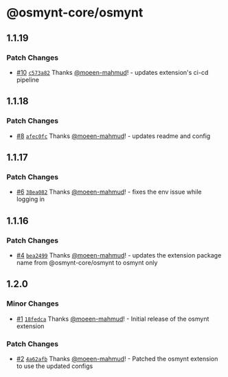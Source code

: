 # @osmynt-core/osmynt

## 1.1.19

### Patch Changes

- [#10](https://github.com/moeen-mahmud/osmynt/pull/10) [`c573a82`](https://github.com/moeen-mahmud/osmynt/commit/c573a82f3add28c6a8f051a39af6c05c63e9cf26) Thanks [@moeen-mahmud](https://github.com/moeen-mahmud)! - updates extension's ci-cd pipeline

## 1.1.18

### Patch Changes

- [#8](https://github.com/moeen-mahmud/osmynt/pull/8) [`afec0fc`](https://github.com/moeen-mahmud/osmynt/commit/afec0fc472b7e904571f84a08862e685fa109aa4) Thanks [@moeen-mahmud](https://github.com/moeen-mahmud)! - updates readme and config

## 1.1.17

### Patch Changes

- [#6](https://github.com/moeen-mahmud/osmynt/pull/6) [`38ea082`](https://github.com/moeen-mahmud/osmynt/commit/38ea08200982f4d9290b759f4c422f6e009a186c) Thanks [@moeen-mahmud](https://github.com/moeen-mahmud)! - fixes the env issue while logging in

## 1.1.16

### Patch Changes

- [#4](https://github.com/moeen-mahmud/osmynt/pull/4) [`bea2499`](https://github.com/moeen-mahmud/osmynt/commit/bea2499401777154216a4cfdf3600e1fe76e11bc) Thanks [@moeen-mahmud](https://github.com/moeen-mahmud)! - updates the extension package name from @osmynt-core/osmynt to osmynt only

## 1.2.0

### Minor Changes

- [#1](https://github.com/moeen-mahmud/osmynt/pull/1) [`18fedca`](https://github.com/moeen-mahmud/osmynt/commit/18fedcaaa14d699105aafd7255d782d30df74d07) Thanks [@moeen-mahmud](https://github.com/moeen-mahmud)! - Initial release of the osmynt extension

### Patch Changes

- [#2](https://github.com/moeen-mahmud/osmynt/pull/2) [`4a62afb`](https://github.com/moeen-mahmud/osmynt/commit/4a62afbc1a974be63c0a3f456a518875630a974b) Thanks [@moeen-mahmud](https://github.com/moeen-mahmud)! - Patched the osmynt extension to use the updated configs
